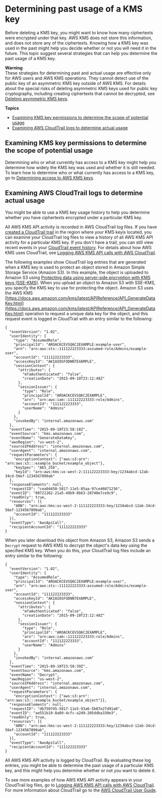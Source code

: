 # Determining past usage of a KMS key<a name="deleting-keys-determining-usage"></a>

Before deleting a KMS key, you might want to know how many ciphertexts were encrypted under that key\. AWS KMS does not store this information, and does not store any of the ciphertexts\. Knowing how a KMS key was used in the past might help you decide whether or not you will need it in the future\. This topic suggest several strategies that can help you determine the past usage of a KMS key\.

**Warning**  
These strategies for determining past and actual usage are effective only for AWS users and AWS KMS operations\. They cannot detect use of the public key of an asymmetric KMS key outside of AWS KMS\. For details about the special risks of deleting asymmetric KMS keys used for public key cryptography, including creating ciphertexts that cannot be decrypted, see [Deleting asymmetric KMS keys](deleting-keys.md#deleting-asymmetric-cmks)\.

**Topics**
+ [Examining KMS key permissions to determine the scope of potential usage](#deleting-keys-usage-key-permissions)
+ [Examining AWS CloudTrail logs to determine actual usage](#deleting-keys-usage-cloudtrail)

## Examining KMS key permissions to determine the scope of potential usage<a name="deleting-keys-usage-key-permissions"></a>

Determining who or what currently has access to a KMS key might help you determine how widely the KMS key was used and whether it is still needed\. To learn how to determine who or what currently has access to a KMS key, go to [Determining access to AWS KMS keys](determining-access.md)\.

## Examining AWS CloudTrail logs to determine actual usage<a name="deleting-keys-usage-cloudtrail"></a>

You might be able to use a KMS key usage history to help you determine whether you have ciphertexts encrypted under a particular KMS key\. 

All AWS KMS API activity is recorded in AWS CloudTrail log files\. If you have [created a CloudTrail trail](https://docs.aws.amazon.com/awscloudtrail/latest/userguide/cloudtrail-create-and-update-a-trail.html) in the region where your KMS keyis located, you can examine your CloudTrail log files to view a history of all AWS KMS API activity for a particular KMS key\. If you don't have a trail, you can still view recent events in your [CloudTrail event history](https://docs.aws.amazon.com/awscloudtrail/latest/userguide/view-cloudtrail-events.html)\. For details about how AWS KMS uses CloudTrail, see [Logging AWS KMS API calls with AWS CloudTrail](logging-using-cloudtrail.md)\.

The following examples show CloudTrail log entries that are generated when a KMS key is used to protect an object stored in Amazon Simple Storage Service \(Amazon S3\)\. In this example, the object is uploaded to Amazon S3 using [Protecting data using server\-side encryption with KMS keys \(SSE\-KMS\)](https://docs.aws.amazon.com/AmazonS3/latest/userguide/UsingKMSEncryption.html)\. When you upload an object to Amazon S3 with SSE\-KMS, you specify the KMS key to use for protecting the object\. Amazon S3 uses the AWS KMS [https://docs.aws.amazon.com/kms/latest/APIReference/API_GenerateDataKey.html](https://docs.aws.amazon.com/kms/latest/APIReference/API_GenerateDataKey.html) operation to request a unique data key for the object, and this request event is logged in CloudTrail with an entry similar to the following:

```
{
  "eventVersion": "1.02",
  "userIdentity": {
    "type": "AssumedRole",
    "principalId": "AROACKCEVSQ6C2EXAMPLE:example-user",
    "arn": "arn:aws:sts::111122223333:assumed-role/Admins/example-user",
    "accountId": "111122223333",
    "accessKeyId": "AKIAIOSFODNN7EXAMPLE",
    "sessionContext": {
      "attributes": {
        "mfaAuthenticated": "false",
        "creationDate": "2015-09-10T23:12:48Z"
      },
      "sessionIssuer": {
        "type": "Role",
        "principalId": "AROACKCEVSQ6C2EXAMPLE",
        "arn": "arn:aws:iam::111122223333:role/Admins",
        "accountId": "111122223333",
        "userName": "Admins"
      }
    },
    "invokedBy": "internal.amazonaws.com"
  },
  "eventTime": "2015-09-10T23:58:18Z",
  "eventSource": "kms.amazonaws.com",
  "eventName": "GenerateDataKey",
  "awsRegion": "us-west-2",
  "sourceIPAddress": "internal.amazonaws.com",
  "userAgent": "internal.amazonaws.com",
  "requestParameters": {
    "encryptionContext": {"aws:s3:arn": "arn:aws:s3:::example_bucket/example_object"},
    "keySpec": "AES_256",
    "keyId": "arn:aws:kms:us-west-2:111122223333:key/1234abcd-12ab-34cd-56ef-1234567890ab"
  },
  "responseElements": null,
  "requestID": "cea04450-5817-11e5-85aa-97ce46071236",
  "eventID": "80721262-21a5-49b9-8b63-28740e7ce9c9",
  "readOnly": true,
  "resources": [{
    "ARN": "arn:aws:kms:us-west-2:111122223333:key/1234abcd-12ab-34cd-56ef-1234567890ab",
    "accountId": "111122223333"
  }],
  "eventType": "AwsApiCall",
  "recipientAccountId": "111122223333"
}
```

When you later download this object from Amazon S3, Amazon S3 sends a `Decrypt` request to AWS KMS to decrypt the object's data key using the specified KMS key\. When you do this, your CloudTrail log files include an entry similar to the following:

```
{
  "eventVersion": "1.02",
  "userIdentity": {
    "type": "AssumedRole",
    "principalId": "AROACKCEVSQ6C2EXAMPLE:example-user",
    "arn": "arn:aws:sts::111122223333:assumed-role/Admins/example-user",
    "accountId": "111122223333",
    "accessKeyId": "AKIAIOSFODNN7EXAMPLE",
    "sessionContext": {
      "attributes": {
        "mfaAuthenticated": "false",
        "creationDate": "2015-09-10T23:12:48Z"
      },
      "sessionIssuer": {
        "type": "Role",
        "principalId": "AROACKCEVSQ6C2EXAMPLE",
        "arn": "arn:aws:iam::111122223333:role/Admins",
        "accountId": "111122223333",
        "userName": "Admins"
      }
    },
    "invokedBy": "internal.amazonaws.com"
  },
  "eventTime": "2015-09-10T23:58:39Z",
  "eventSource": "kms.amazonaws.com",
  "eventName": "Decrypt",
  "awsRegion": "us-west-2",
  "sourceIPAddress": "internal.amazonaws.com",
  "userAgent": "internal.amazonaws.com",
  "requestParameters": {
    "encryptionContext": {"aws:s3:arn": "arn:aws:s3:::example_bucket/example_object"}},
  "responseElements": null,
  "requestID": "db750745-5817-11e5-93a6-5b87e27d91a0",
  "eventID": "ae551b19-8a09-4cfc-a249-205ddba330e3",
  "readOnly": true,
  "resources": [{
    "ARN": "arn:aws:kms:us-west-2:111122223333:key/1234abcd-12ab-34cd-56ef-1234567890ab",
    "accountId": "111122223333"
  }],
  "eventType": "AwsApiCall",
  "recipientAccountId": "111122223333"
}
```

All AWS KMS API activity is logged by CloudTrail\. By evaluating these log entries, you might be able to determine the past usage of a particular KMS key, and this might help you determine whether or not you want to delete it\.

To see more examples of how AWS KMS API activity appears in your CloudTrail log files, go to [Logging AWS KMS API calls with AWS CloudTrail](logging-using-cloudtrail.md)\. For more information about CloudTrail go to the [AWS CloudTrail User Guide](https://docs.aws.amazon.com/awscloudtrail/latest/userguide/)\.